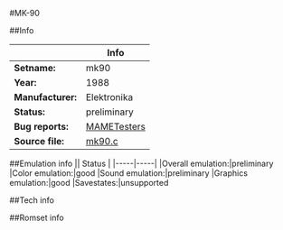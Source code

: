 #MK-90

##Info

||Info|
|-----|-----|
|**Setname:**|mk90
|**Year:**|1988
|**Manufacturer:**|Elektronika
|**Status:**|preliminary
|**Bug reports:**|[MAMETesters](http://mametesters.org/view_all_set.php?type=1&temporary=y&search=mk90.c)
|**Source file:**|[mk90.c](https://github.com/mamedev/mame/blob/master/src/mess/drivers/mk90.c)

##Emulation info
|| Status |
|-----|-----|
|Overall emulation:|preliminary
|Color emulation:|good
|Sound emulation:|preliminary
|Graphics emulation:|good
|Savestates:|unsupported

##Tech info

##Romset info

<!--- START OF EDITED COMMENT DO NOT TOUCH TEXT ABOVE-->
